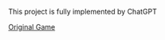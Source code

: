 This project is fully implemented by ChatGPT

[Original Game](https://boardgamegeek.com/boardgame/295449/gekitai)